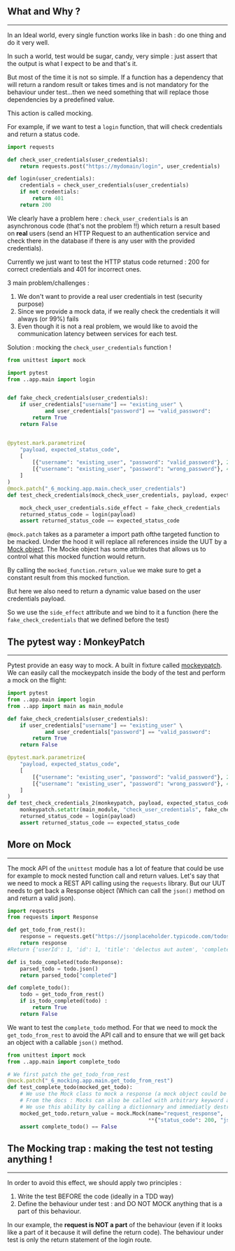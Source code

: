 ## What and Why ?

--- 

In an Ideal world, every single function works like in bash : do one thing and do it very well. 

In such a world, test would be sugar, candy, very simple : just assert that the output is what I expect to be and that's it.

But most of the time it is not so simple. If a function has a dependency that will return a random result or takes times and is not mandatory for the behaviour under test...then we need something that will replace those dependencies by a predefined value.

This action is called mocking.

For example, if we want to test a `login` function, that will check credentials and return a status code.

```python
import requests

def check_user_credentials(user_credentials):
    return requests.post("https://mydomain/login", user_credentials)

def login(user_credentials):
    credentials = check_user_credentials(user_credentials)
    if not credentials:
        return 401
    return 200
```

We clearly have a problem here : `check_user_credentials` is an asynchronous code (that's not the problem !!) which return a result based on **real** users (send an HTTP Request to an authentication service and check there in the database if there is any user with the provided credentials).

Currently we just want to test the HTTP status code returned : 200 for correct credentials and 401 for incorrect ones.

3 main problem/challenges :

1. We don't want to provide a real user credentials in test (security purpose)
2. Since we provide a mock data, if we really check the credentials it will always (or 99%) fails
3. Even though it is not a real problem, we would like to avoid the communication latency between services for each test.

Solution : mocking the `check_user_credentials` function !

```python
from unittest import mock

import pytest
from ..app.main import login


def fake_check_credentials(user_credentials):
    if user_credentials["username"] == "existing_user" \
            and user_credentials["password"] == "valid_password":
        return True
    return False


@pytest.mark.parametrize(
    "payload, expected_status_code",
    [
        [{"username": "existing_user", "password": "valid_password"}, 200],
        [{"username": "existing_user", "password": "wrong_password"}, 401],
    ]
)
@mock.patch("_6_mocking.app.main.check_user_credentials")
def test_check_credentials(mock_check_user_credentials, payload, expected_status_code):

    mock_check_user_credentials.side_effect = fake_check_credentials
    returned_status_code = login(payload)
    assert returned_status_code == expected_status_code

```

`@mock.patch` takes as a parameter a import path ofthe targeted function to be macked. Under the hood it will replace all references inside the UUT by a [Mock object](https://docs.python.org/3/library/unittest.mock.html#the-mock-class).
The Mocke object has some attributes that allows us to control what this mocked function would return. 

By calling the `mocked_function.return_value` we make sure to get a constant result from this mocked function.

But here we also need to return a dynamic value based on the user credentials payload. 

So we use the `side_effect` attribute and we bind to it a function (here the `fake_check_credentials` that we defined before the test)

## The pytest way : MonkeyPatch

---

Pytest provide an easy way to mock. A built in fixture called [mockeypatch](https://docs.pytest.org/en/6.2.x/reference.html#monkeypatch).
We can easily call the mockeypatch inside the body of the test and perform a mock on the flight:

```python
import pytest
from ..app.main import login
from ..app import main as main_module

def fake_check_credentials(user_credentials):
    if user_credentials["username"] == "existing_user" \
            and user_credentials["password"] == "valid_password":
        return True
    return False

@pytest.mark.parametrize(
    "payload, expected_status_code",
    [
        [{"username": "existing_user", "password": "valid_password"}, 200],
        [{"username": "existing_user", "password": "wrong_password"}, 401],
    ]
)
def test_check_credentials_2(monkeypatch, payload, expected_status_code):
    monkeypatch.setattr(main_module, "check_user_credentials", fake_check_credentials)
    returned_status_code = login(payload)
    assert returned_status_code == expected_status_code

```

## More on Mock

---

The mock API of the `unittest` module has a lot of feature that could be use for example to mock nested function call and return values.
Let's say that we need to mock a  REST API calling using the `requests` library. But our UUT needs to get back a Response object (Which can call the `json()` method on and return a valid json).

```python
import requests
from requests import Response

def get_todo_from_rest():
    response = requests.get("https://jsonplaceholder.typicode.com/todos/1")
    return response
#Return {'userId': 1, 'id': 1, 'title': 'delectus aut autem', 'completed': False}

def is_todo_completed(todo:Response):
    parsed_todo = todo.json()
    return parsed_todo["completed"]

def complete_todo():
    todo = get_todo_from_rest()
    if is_todo_completed(todo) : 
        return True
    return False    

```
We want to test the `complete_todo` method. For that we need to mock the  `get_todo_from_rest` to avoid the API call and to ensure that we will get back an object with a callable `json()` method.

```python
from unittest import mock
from ..app.main import complete_todo

# We first patch the get_todo_from_rest 
@mock.patch("_6_mocking.app.main.get_todo_from_rest")
def test_complete_todo(mocked_get_todo):
    # We use the Mock class to mock a response (a mock object could be used both as a function or to return a value)
    # From the docs : Mocks can also be called with arbitrary keyword arguments. These will be used to set attributes on the mock after it is created. See the configure_mock() method for details.
    # We use this ability by calling a dictionnary and immediatly destructure it (we could call status_code=200 but here we need the json to be a mock too. And since we cannot use '.' as a kwarg we use a dictionnary here
    mocked_get_todo.return_value = mock.Mock(name="request_response",
                                             **{"status_code": 200, "json.return_value": {"id": 1, 'completed': False}})
    assert complete_todo() == False
```




## The Mocking trap : making the test not testing anything !

---

In order to avoid this effect, we should apply two principles : 
1. Write the test BEFORE the code (ideally in a TDD way)
2. Define the behaviour under test : and DO NOT MOCK anything that is a part of this behaviour. 

In our example, the **request is NOT a part** of the behaviour (even if it looks like a part of it because it will define the return code). The behaviour under test is only the return statement of the login route.




